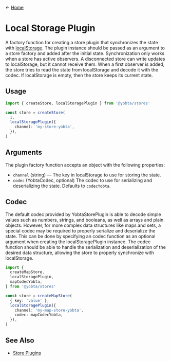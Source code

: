 &larr; [Home](../../../README.md)

# Local Storage Plugin

A factory function for creating a store plugin that synchronizes the state with [localStorage](https://developer.mozilla.org/en-US/docs/Web/API/Window/localStorage). The plugin instance should be passed as an argument to a store factory and added after the initial state. Synchronization only works when a store has active observers. A disconnected store can write updates to localStorage, but it cannot receive them. When a first observer is added, the store tries to read the state from localStorage and decode it with the codec. If localStorage is empty, then the store keeps its current state.

## Usage

```ts
import { createStore, localStoragePlugin } from '@yobta/stores'

const store = createStore(
  1,
  localStoragePlugin({
    channel: 'my-store-yobta',
  }),
)
```

## Arguments

The plugin factory function accepts an object with the following properties:

- `channel` (string) — The key in localStorage to use for storing the state.
- `codec` (YobtaCodec, optional) The codec to use for serializing and deserializing the state. Defaults to `codecYobta`.

## Codec

The default codec provided by YobtaStorePlugin is able to decode simple values such as numbers, strings, and booleans, as well as arrays and plain objects. However, for more complex data structures like maps and sets, a special codec may be required to properly serialize and deserialize the state. This can be done by specifying an codec function as an optional argument when creating the localStoragePlugin instance. The codec function should be able to handle the serialization and deserialization of the desired data structure, allowing the store to properly synchronize with localStorage.

```ts
import {
  createMapStore,
  localStoragePlugin,
  mapCodecYobta,
} from '@yobta/stores'

const store = createMapStore(
  { key: 'value' },
  localStoragePlugin({
    channel: 'my-map-store-yobta',
    codec: mapCodecYobta,
  }),
)
```

## See Also

- [Store Plugins](../index.md)
